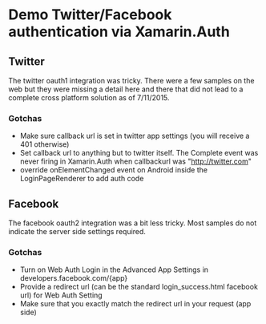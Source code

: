 # Demo Twitter/Facebook authentication via Xamarin.Auth
## Twitter
The twitter oauth1 integration was tricky. There were a few samples on the web but they were missing a detail here and there that did not lead to a complete cross platform solution as of 7/11/2015.
### Gotchas
 - Make sure callback url is set in twitter app settings (you will receive a 401 otherwise)
 - Set callback url to anything but to twitter itself. The Complete event was never firing in Xamarin.Auth when callbackurl was "http://twitter.com"
 - override onElementChanged event on Android inside the LoginPageRenderer to add auth code

## Facebook
The facebook oauth2 integration was a bit less tricky. Most samples do not indicate the server side settings required.
### Gotchas
 - Turn on Web Auth Login in the Advanced App Settings in developers.facebook.com/{app}
 - Provide a redirect url (can be the standard login_success.html facebook url) for Web Auth Setting
 - Make sure that you exactly match the redirect url in your request (app side)
